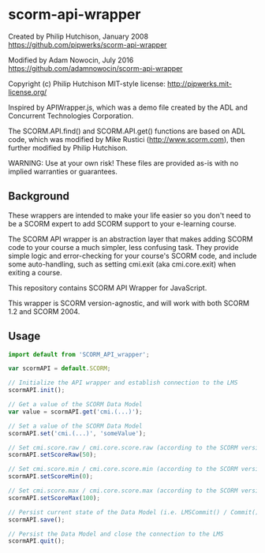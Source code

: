 # scorm-api-wrapper

Created by Philip Hutchison, January 2008
https://github.com/pipwerks/scorm-api-wrapper

Modified by Adam Nowocin, July 2016
https://github.com/adamnowocin/scorm-api-wrapper

Copyright (c) Philip Hutchison
MIT-style license: http://pipwerks.mit-license.org/

Inspired by APIWrapper.js, which was a demo file created by the ADL and Concurrent Technologies Corporation.

The SCORM.API.find() and SCORM.API.get() functions are based on ADL code, which was modified by Mike Rustici (http://www.scorm.com), then further modified by Philip Hutchison.

WARNING: Use at your own risk! These files are provided as-is with no implied warranties or guarantees.

## Background 

These wrappers are intended to make your life easier so you don't need to be a SCORM expert to add SCORM support to your e-learning course.

The SCORM API wrapper is an abstraction layer that makes adding SCORM code to your course a much simpler, less confusing task. They provide simple logic and error-checking for your course's SCORM code, and include some auto-handling, such as setting cmi.exit (aka cmi.core.exit) when exiting a course.

This repository contains SCORM API Wrapper for JavaScript.

This wrapper is SCORM version-agnostic, and will work with both SCORM 1.2 and SCORM 2004.

## Usage

```javascript
import default from 'SCORM_API_wrapper';

var scormAPI = default.SCORM;

// Initialize the API wrapper and establish connection to the LMS
scormAPI.init();

// Get a value of the SCORM Data Model
var value = scormAPI.get('cmi.(...)');

// Set a value of the SCORM Data Model
scormAPI.set('cmi.(...)', 'someValue');

// Set cmi.score.raw / cmi.core.score.raw (according to the SCORM version)
scormAPI.setScoreRaw(50);

// Set cmi.score.min / cmi.core.score.min (according to the SCORM version)
scormAPI.setScoreMin(0);

// Set cmi.score.max / cmi.core.score.max (according to the SCORM version)
scormAPI.setScoreMax(100);

// Persist current state of the Data Model (i.e. LMSCommit() / Commit() )
scormAPI.save();

// Persist the Data Model and close the connection to the LMS
scormAPI.quit();

```